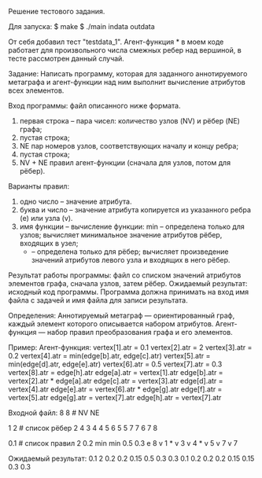 Решение тестового задания.

Для запуска:
$ make
$ ./main indata outdata

От себя добавил тест "testdata_1". Агент-функция * в моем коде работает для произвольного числа смежных ребер над вершиной, в тесте рассмотрен данный случай.

Задание:
Написать программу, которая для заданного аннотируемого метаграфа и агент-функции над ним выполнит вычисление атрибутов всех элементов.

Вход программы: файл описанного ниже формата.

1. первая строка – пара чисел: количество узлов (NV) и рёбер (NE) графа;
2. пустая строка;
3. NE пар номеров узлов, соответствующих началу и концу ребра;
4. пустая строка;
5. NV + NE правил агент-функции (сначала для узлов, потом для рёбер).

Варианты правил:
1. одно число – значение атрибута.
2. буква и число – значение атрибута копируется из указанного ребра (e) или узла (v).
3. имя функции – вычисление функции:
    min – определена только для узлов; вычисляет минимальное значение атрибутов рёбер, входящих в узел;
    * – определена только для рёбер; вычисляет произведение значений атрибутов левого узла и входящих в него рёбер.

Результат работы программы: файл со списком значений атрибутов элементов графа, сначала узлов, затем рёбер.
Ожидаемый результат: исходный код программы.
Программа должна принимать на вход имя файла с задачей и имя файла для записи результата.

Определения:
Аннотируемый метаграф — ориентированный граф, каждый элемент которого описывается набором атрибутов.
Агент-функция — набор правил преобразования графа и его элементов.

Пример:
Агент-функция:
vertex[1].atr = 0.1
vertex[2].atr = 2
vertex[3].atr = 0.2
vertex[4].atr = min(edge[b].atr, edge[c].atr)
vertex[5].atr = min(edge[d].atr, edge[e].atr)
vertex[6].atr = 0.5
vertex[7].atr = 0.3
vertex[8].atr = edge[h].atr
edge[a].atr = vertex[1].atr
edge[b].atr = vertex[2].atr * edge[a].atr
edge[c].atr = vertex[3].atr
edge[d].atr = vertex[4].atr
edge[e].atr = vertex[6].atr * edge[g].atr
edge[f].atr = vertex[5].atr
edge[g].atr = vertex[7].atr
edge[h].atr = vertex[7].atr


Входной файл:
8 8     # NV NE

1 2     # список рёбер
2 4
3 4
4 5
6 5
5 7
7 6
7 8

0.1     # список правил
2
0.2
min
min
0.5
0.3
e 8
v 1
*
v 3
v 4
*
v 5
v 7
v 7

Ожидаемый результат:
0.1
2
0.2
0.2
0.15
0.5
0.3
0.3
0.1
0.2
0.2
0.2
0.15
0.15
0.3
0.3



